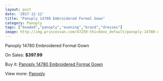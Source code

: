 ```yaml
---
layout: post
date: '2017-12-12'
title: "Panoply 14780 Embroidered Formal Gown"
category: Panoply
tags: ["beaded","panoply","evening","brand","dresses"]
image: http://img.princessan.com/47250-thickbox_default/panoply-14780-embroidered-formal-gown.jpg
---
```

Panoply 14780 Embroidered Formal Gown

On Sales: **$397.99**
<a href="https://www.princessan.com/en/panoply/21540-panoply-14780-embroidered-formal-gown.html"><amp-img layout="responsive" width="600" height="600" src="//img.princessan.com/47250-thickbox_default/panoply-14780-embroidered-formal-gown.jpg" alt="Panoply 14780 Embroidered Formal Gown 0" /></a>
<a href="https://www.princessan.com/en/panoply/21540-panoply-14780-embroidered-formal-gown.html"><amp-img layout="responsive" width="600" height="600" src="//img.princessan.com/47252-thickbox_default/panoply-14780-embroidered-formal-gown.jpg" alt="Panoply 14780 Embroidered Formal Gown 1" /></a>
<a href="https://www.princessan.com/en/panoply/21540-panoply-14780-embroidered-formal-gown.html"><amp-img layout="responsive" width="600" height="600" src="//img.princessan.com/47251-thickbox_default/panoply-14780-embroidered-formal-gown.jpg" alt="Panoply 14780 Embroidered Formal Gown 2" /></a>

Buy it: [Panoply 14780 Embroidered Formal Gown](https://www.princessan.com/en/panoply/21540-panoply-14780-embroidered-formal-gown.html "Panoply 14780 Embroidered Formal Gown")

View more: [Panoply](https://www.princessan.com/en/50-panoply "Panoply")